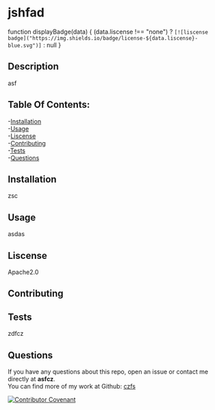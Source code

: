 
  # jshfad

 function displayBadge(data) {
  (data.liscense !== "none") ? `[![liscense badge]("https://img.shields.io/badge/license-${data.liscense}-blue.svg")]` :
    null
}

  ## Description

  asf

  ## Table Of Contents:

  -[Installation](#Installation) </br>
  -[Usage](#Usage) </br>
  -[Liscense](#Liscense) </br> 
  -[Contributing](#Contributing) </br> 
  -[Tests](#Tests) </br>
  -[Questions](#Questions)

  ## Installation

  zsc

  ## Usage

  asdas

  ## Liscense 

  Apache2.0

  ## Contributing

  

  ## Tests

  zdfcz

  ## Questions

  If you have any questions about this repo, open an issue or contact me directly at **asfcz**. </br>
  You can find more of my work at Github: [czfs](https://github.com/czfs/)

  [![Contributor Covenant](https://img.shields.io/badge/Contributor%20Covenant-v2.0%20adopted-ff69b4.svg)](code_of_conduct.md)
  
